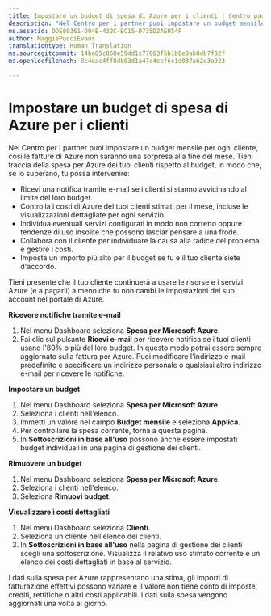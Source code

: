 ```yaml
---
title: Impostare un budget di spesa di Azure per i clienti | Centro partner
description: "Nel Centro per i partner puoi impostare un budget mensile per ogni cliente, così le fatture di Azure non saranno una sorpresa alla fine del mese."
ms.assetid: DDE80361-D04E-432C-BC15-D735D2AE954F
author: MaggiePucciEvans
translationtype: Human Translation
ms.sourcegitcommit: 14ba85c868e59dd1c77063f5b1b0e9ab8db7f82f
ms.openlocfilehash: 8e4eac4ff8db03d1a47c4eef6c1d037a62e3a923

---
```


# Impostare un budget di spesa di Azure per i clienti


Nel Centro per i partner puoi impostare un budget mensile per ogni cliente, così le fatture di Azure non saranno una sorpresa alla fine del mese. Tieni traccia della spesa per Azure dei tuoi clienti rispetto al budget, in modo che, se lo superano, tu possa intervenire:

-   Ricevi una notifica tramite e-mail se i clienti si stanno avvicinando al limite del loro budget.
-   Controlla i costi di Azure dei tuoi clienti stimati per il mese, incluse le visualizzazioni dettagliate per ogni servizio.
-   Individua eventuali servizi configurati in modo non corretto oppure tendenze di uso insolite che possono lasciar pensare a una frode.
-   Collabora con il cliente per individuare la causa alla radice del problema e gestire i costi.
-   Imposta un importo più alto per il budget se tu e il tuo cliente siete d'accordo.

Tieni presente che il tuo cliente continuerà a usare le risorse e i servizi Azure (e a pagarli) a meno che tu non cambi le impostazioni del suo account nel portale di Azure.

**Ricevere notifiche tramite e-mail**

1.  Nel menu Dashboard seleziona **Spesa per Microsoft Azure**.
2.  Fai clic sul pulsante **Ricevi e-mail** per ricevere notifica se i tuoi clienti usano l'80% o più del loro budget. In questo modo potrai essere sempre aggiornato sulla fattura per Azure. Puoi modificare l'indirizzo e-mail predefinito e specificare un indirizzo personale o qualsiasi altro indirizzo e-mail per ricevere le notifiche.

<a href="" id="setabudget"></a>
**Impostare un budget**

1.  Nel menu Dashboard seleziona **Spesa per Microsoft Azure**.
2.  Seleziona i clienti nell'elenco.
3.  Immetti un valore nel campo **Budget mensile** e seleziona **Applica**.
4.  Per controllare la spesa corrente, torna a questa pagina.
5.  In **Sottoscrizioni in base all'uso** possono anche essere impostati budget individuali in una pagina di gestione dei clienti.

<a href="" id="removeabudget"></a>
**Rimuovere un budget**

1.  Nel menu Dashboard seleziona **Spesa per Microsoft Azure**.
2.  Seleziona i clienti nell'elenco.
3.  Seleziona **Rimuovi budget**.

<a href="" id="seeitemizedcosts"></a>
**Visualizzare i costi dettagliati**

1.  Nel menu Dashboard seleziona **Clienti**.
2.  Seleziona un cliente nell'elenco dei clienti.
3.  In **Sottoscrizioni in base all'uso** nella pagina di gestione dei clienti scegli una sottoscrizione. Visualizza il relativo uso stimato corrente e un elenco dei costi dettagliati in base al servizio.

I dati sulla spesa per Azure rappresentano una stima, gli importi di fatturazione effettivi possono variare e il valore non tiene conto di imposte, crediti, rettifiche o altri costi applicabili. I dati sulla spesa vengono aggiornati una volta al giorno.

 

 






<!--HONumber=Nov16_HO4-->


